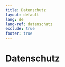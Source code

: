 ```yaml
---
title: Datenschutz
layout: default
lang: de
lang-ref: datenschutz
exclude: true
footer: true
---
```


# Datenschutz